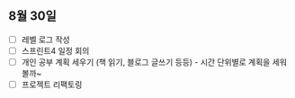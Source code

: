 ## 8월 30일

- [ ] 레벨 로그 작성
- [ ] 스프린트4 일정 회의
- [ ] 개인 공부 계획 세우기 (책 읽기, 블로그 글쓰기 등등) - 시간 단위별로 계획을 세워볼까~
- [ ] 프로젝트 리팩토링
